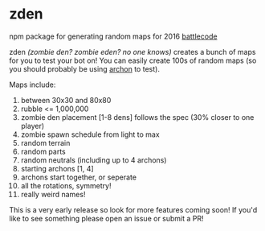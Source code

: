 # zden
npm package for generating random maps for 2016 [battlecode](http://www.battlecode.org/)

zden *(zombie den? zombie eden? no one knows)* creates a bunch of maps for you to test your bot on! You can easily create 100s of random maps (so you should probably be using [archon](https://www.npmjs.com/package/archon) to test). 

Maps include:

1. between 30x30 and 80x80
2. rubble <= 1,000,000
3. zombie den placement [1-8 dens] follows the spec (30% closer to one player)
4. zombie spawn schedule from light to max
5. random terrain
6. random parts
7. random neutrals (including up to 4 archons)
8. starting archons [1, 4]
9. archons start together, or seperate
10. all the rotations, symmetry!
11. really weird names!

This is a very early release so look for more features coming soon! If you'd like to see something please open an issue or submit a PR!
